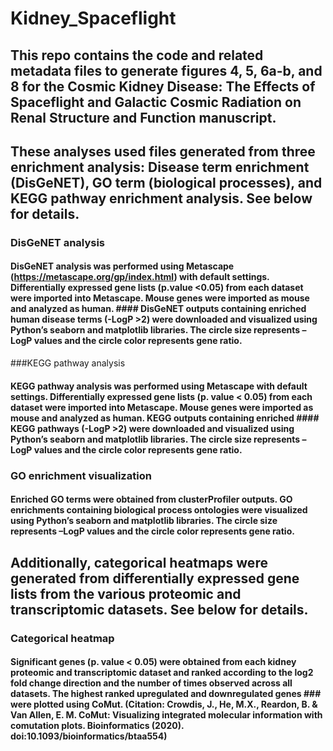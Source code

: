 # Kidney_Spaceflight
## This repo contains the code and related metadata files to generate figures 4, 5, 6a-b, and 8 for the Cosmic Kidney Disease: The Effects of Spaceflight and Galactic Cosmic Radiation on Renal Structure and Function manuscript.

## These analyses used files generated from three enrichment analysis: Disease term enrichment (DisGeNET), GO term (biological processes), and KEGG pathway enrichment analysis. See below for details.

### DisGeNET analysis
#### DisGeNET analysis was performed using Metascape (https://metascape.org/gp/index.html) with default settings. Differentially expressed gene lists (p.value <0.05) from each dataset were imported into Metascape. Mouse genes were imported as mouse and analyzed as human. #### DisGeNET outputs containing enriched human disease terms (-LogP >2) were downloaded and visualized using Python’s seaborn and matplotlib libraries. The circle size represents –LogP values and the circle color represents gene ratio. 

###KEGG pathway analysis
#### KEGG pathway analysis was performed using Metascape with default settings. Differentially expressed gene lists (p. value < 0.05) from each dataset were imported into Metascape. Mouse genes were imported as mouse and analyzed as human. KEGG outputs containing enriched #### KEGG pathways (-LogP >2) were downloaded and visualized using Python’s seaborn and matplotlib libraries. The circle size represents –LogP values and the circle color represents gene ratio.

### GO enrichment visualization
#### Enriched GO terms were obtained from clusterProfiler outputs. GO enrichments containing biological process ontologies were visualized using Python’s seaborn and matplotlib libraries. The circle size represents –LogP values and the circle color represents gene ratio.

## Additionally, categorical heatmaps were generated from differentially expressed gene lists from the various proteomic and transcriptomic datasets. See below for details.

### Categorical heatmap
#### Significant genes (p. value < 0.05) were obtained from each kidney proteomic and transcriptomic dataset and ranked according to the log2 fold change direction and the number of times observed across all datasets. The highest ranked upregulated and downregulated genes ### were plotted using CoMut. (Citation: Crowdis, J., He, M.X., Reardon, B. & Van Allen, E. M. CoMut: Visualizing integrated molecular information with comutation plots. Bioinformatics (2020). doi:10.1093/bioinformatics/btaa554)
